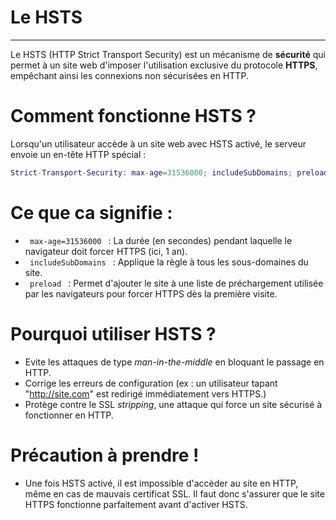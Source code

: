 # Le HSTS

---

Le HSTS (HTTP Strict Transport Security) est un mécanisme de **sécurité** qui permet à un site web d'imposer l'utilisation exclusive du protocole **HTTPS**, empêchant ainsi les connexions non sécurisées en HTTP.

# Comment fonctionne HSTS ?

Lorsqu'un utilisateur accède à un site web avec HSTS activé, le serveur envoie un en-tête HTTP spécial :

```lua
Strict-Transport-Security: max-age=31536000; includeSubDomains; preload
```

# Ce que ca signifie :

- <code> max-age=31536000 </code> : La durée (en secondes) pendant laquelle le navigateur doit forcer HTTPS (ici, 1 an).
- <code> includeSubDomains </code> : Applique la règle à tous les sous-domaines du site.
- <code> preload </code> : Permet d'ajouter le site à une liste de préchargement utilisée par les navigateurs pour forcer HTTPS dès la première visite.

# Pourquoi utiliser HSTS ?

- Evite les attaques de type _man-in-the-middle_ en bloquant le passage en HTTP.
- Corrige les erreurs de configuration (ex : un utilisateur tapant "http://site.com" est redirigé immédiatement vers HTTPS.)
- Protège contre le SSL _stripping_, une attaque qui force un site sécurisé à fonctionner en HTTP.

# Précaution à prendre !

- Une fois HSTS activé, il est impossible d'accèder au site en HTTP, même en cas de mauvais certificat SSL. Il faut donc s'assurer que le site HTTPS fonctionne parfaitement avant d'activer HSTS.
